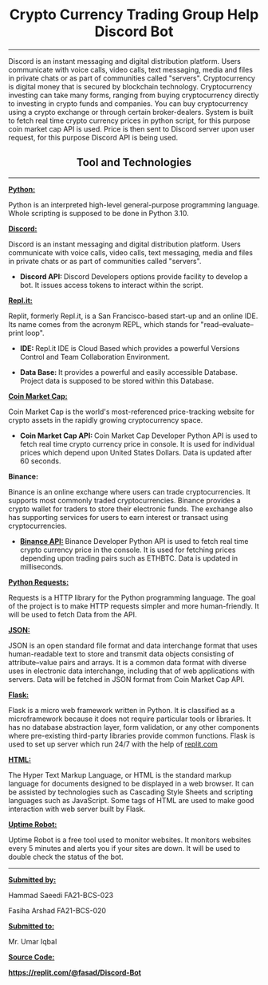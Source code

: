 

 <p> </p>
<h1 style="text-align: center;"><strong>Crypto Currency Trading Group Help Discord Bot</strong></h1>
<hr />
<p> </p>
<p>Discord is an instant messaging and digital distribution platform. Users communicate with voice calls, video calls, text messaging, media and files in private chats or as part of communities called "servers". Cryptocurrency is digital money that is secured by blockchain technology. Cryptocurrency investing can take many forms, ranging from buying cryptocurrency directly to investing in crypto funds and companies. You can buy cryptocurrency using a crypto exchange or through certain broker-dealers. System is built to fetch real time crypto currency prices in python script, for this purpose coin market cap API is used. Price is then sent to Discord server upon user request, for this purpose Discord API is being used.</p>
<p> </p>
<h2 style="text-align: center;"><strong>Tool and Technologies</strong></h2>
<hr />
<p> </p>
<p><strong><u>Python:</u></strong></p>
<p>Python is an interpreted high-level general-purpose programming language. Whole scripting is supposed to be done in Python 3.10.</p>
<p> </p>
<p><strong><u>Discord:</u></strong></p>
<p>Discord is an instant messaging and digital distribution platform. Users communicate with voice calls, video calls, text messaging, media and files in private chats or as part of communities called "servers".</p>
<ul>
<li><strong>Discord API:     </strong>Discord Developers options provide facility to develop a bot. It issues access tokens to interact within the script.</li>
</ul>
<p> </p>
<p><strong><u>Repl.it:</u></strong></p>
<p>Replit, formerly Repl.it, is a San Francisco-based start-up and an online IDE. Its name comes from the acronym REPL, which stands for "read–evaluate–print loop".</p>
<ul>
<li><strong>IDE:       </strong>Repl.it IDE is Cloud Based which provides a powerful Versions Control and Team Collaboration Environment.</li>
</ul>
<ul>
<li><strong>Data Base:       </strong>It provides a powerful and easily accessible Database. Project data is supposed to be stored within this Database.</li>
</ul>
<p> </p>
<p><strong><u>Coin Market Cap:</u></strong></p>
<p>Coin Market Cap is the world's most-referenced price-tracking website for crypto assets in the rapidly growing cryptocurrency space.</p>
<ul>
<li><strong>Coin Market Cap API:   </strong>Coin Market Cap Developer Python API is used to fetch real time crypto currency price in console. It is used for individual prices which depend upon United States Dollars. Data is updated after 60 seconds.</li>
</ul>
<p><strong> </strong></p>
<p><strong>Binance:</strong></p>
<p>Binance is an online exchange where users can trade cryptocurrencies. It supports most commonly traded cryptocurrencies. Binance provides a crypto wallet for traders to store their electronic funds. The exchange also has supporting services for users to earn interest or transact using cryptocurrencies.</p>
<ul>
<li><strong><u>Binance API:</u>     </strong>Binance Developer Python API is used to fetch real time crypto currency price in the console. It is used for fetching prices depending upon trading pairs such as ETHBTC. Data is updated in milliseconds.</li>
</ul>
<p> </p>
<p><strong><u>Python Requests:</u></strong></p>
<p>Requests is a HTTP library for the Python programming language. The goal of the project is to make HTTP requests simpler and more human-friendly. It will be used to fetch Data from the API.</p>
<p> </p>
<p><strong><u>JSON:</u></strong></p>
<p>JSON is an open standard file format and data interchange format that uses human-readable text to store and transmit data objects consisting of attribute–value pairs and arrays. It is a common data format with diverse uses in electronic data interchange, including that of web applications with servers. Data will be fetched in JSON format from Coin Market Cap API.</p>
<p> </p>
<p><strong><u>Flask:</u></strong></p>
<p>Flask is a micro web framework written in Python. It is classified as a microframework because it does not require particular tools or libraries. It has no database abstraction layer, form validation, or any other components where pre-existing third-party libraries provide common functions. Flask is used to set up server which run 24/7 with the help of <a href="http://replit.com/" data-saferedirecturl="https://www.google.com/url?q=http://replit.com&amp;source=gmail&amp;ust=1642407796629000&amp;usg=AOvVaw1EnoznXkKuQ1yWRYtpRZ33">replit.com</a></p>
<p> </p>
<p><strong><u>HTML:</u></strong></p>
<p>The Hyper Text Markup Language, or HTML is the standard markup language for documents designed to be displayed in a web browser. It can be assisted by technologies such as Cascading Style Sheets and scripting languages such as JavaScript. Some tags of HTML are used to make good interaction with web server built by Flask.</p>
<p> </p>
<p><strong><u>Uptime Robot:</u></strong></p>
<p>Uptime Robot is a free tool used to monitor websites. It monitors websites every 5 minutes and alerts you if your sites are down. It will be used to double check the status of the bot.</p>
<p> </p>
<div class="separator"> </div>
<p> </p>
<hr />
<p> </p>
<p><strong><u>Submitted by:</u></strong></p>
<p>Hammad Saeedi                     FA21-BCS-023</p>
<p>Fasiha Arshad                         FA21-BCS-020</p>
<p><strong> </strong></p>
<p><strong><u>Submitted to:</u></strong></p>
<p>Mr. Umar Iqbal</p>
<p> </p>
<p><strong><u>Source Code:</u></strong></p>
<p><strong><a href="https://replit.com/@fasad/Discord-Bot" data-saferedirecturl="https://www.google.com/url?q=https://replit.com/@fasad/Discord-Bot&amp;source=gmail&amp;ust=1642407796629000&amp;usg=AOvVaw0WwJbFtTDISwpm6xXBoz83">https://replit.com/@fasad/Discord-Bot</a> </strong></p>
